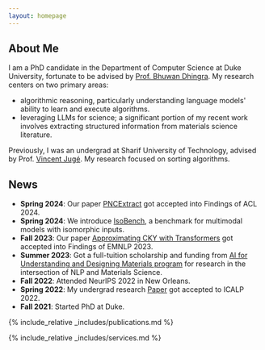```yaml
---
layout: homepage
---
```


## About Me

I am a PhD candidate in the Department of Computer Science at Duke University, fortunate to be advised by [Prof. Bhuwan Dhingra](https://users.cs.duke.edu/~bdhingra/). My research centers on two primary areas:
- algorithmic reasoning, particularly understanding language models' ability to learn and execute algorithms.
- leveraging LLMs for science; a significant portion of my recent work involves extracting structured information from materials science literature.

Previously, I was an undergrad at Sharif University of Technology, advised by Prof. [Vincent Jugé](http://igm.univ-mlv.fr/~juge/). My research focused on sorting algorithms. 

## News
- **Spring 2024**: Our paper [PNCExtract](https://arxiv.org/pdf/2403.00260) got accepted into Findings of ACL 2024.
- **Spring 2024**: We introduce [IsoBench](http://IsoBench.github.io), a benchmark for multimodal models with isomorphic inputs.
- **Fall 2023**: Our paper [Approximating CKY with Transformers](https://arxiv.org/abs/2305.02386) got accepted into Findings of EMNLP 2023.
- **Summer 2023**: Got a full-tuition scholarship and funding from [AI for Understanding and Designing Materials program](https://aim-nrt.pratt.duke.edu) for research in the intersection of NLP and Materials Science.
- **Fall 2022**: Attended NeurIPS 2022 in New Orleans. 
- **Spring 2022**: My undergrad research [Paper](https://drops.dagstuhl.de/opus/volltexte/2022/16409/pdf/LIPIcs-ICALP-2022-68.pdf) got accepted to ICALP 2022. 
- **Fall 2021**: Started PhD at Duke.

{% include_relative _includes/publications.md %}

{% include_relative _includes/services.md %}
